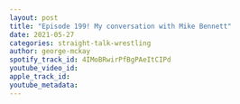 ```yaml
---
layout: post
title: "Episode 199! My conversation with Mike Bennett"
date: 2021-05-27
categories: straight-talk-wrestling
author: george-mckay
spotify_track_id: 4IMoBRwirPfBgPAeItCIPd
youtube_video_id: 
apple_track_id: 
youtube_metadata: 
---
```

